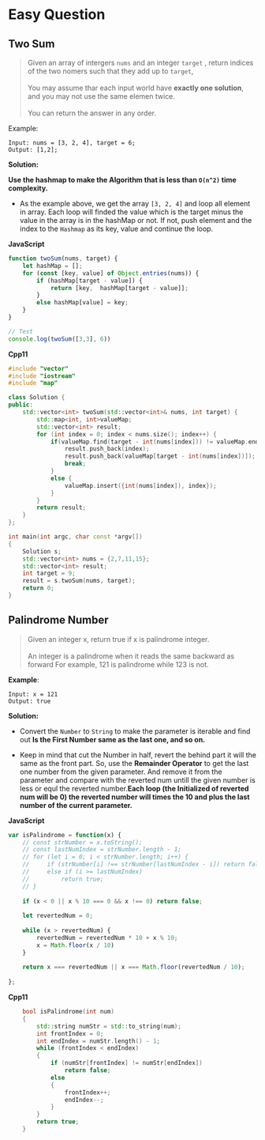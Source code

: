 # Easy Question

## Two Sum
  > Given an array of intergers `nums` and an integer `target` , return indices of the two nomers such that they add up to `target`,<br/>
  <br/>You may assume thar each input world have **exactly one solution**, and you may not use the same elemen twice.<br/>
  <br/>You can return the answer in any order.<br/>

  Example:
  ```
  Input: nums = [3, 2, 4], target = 6;
  Output: [1,2];
  ```

 **Solution:**

 **Use the hashmap to make the Algorithm that is less than `O(n^2)` time complexity.**

 -  As the example above, we get the array `[3, 2, 4]` and loop all element in array. Each loop will finded the value which is the target minus the value in the array is in the hashMap or not. If not, push element and the index to the `Hashmap` as its key, value and continue the loop.

**JavaScript**

```javascript
function twoSum(nums, target) {
    let hashMap = [];
    for (const [key, value] of Object.entries(nums)) {
        if (hashMap[target - value]) {
            return [key,  hashMap[target - value]];
        }
        else hashMap[value] = key;
    }
}

// Test 
console.log(twoSum([3,3], 6))
```

**Cpp11**

```c++
#include "vector"
#include "iostream"
#include "map"

class Solution {
public:
    std::vector<int> twoSum(std::vector<int>& nums, int target) {
        std::map<int, int>valueMap;
        std::vector<int> result;
        for (int index = 0; index < nums.size(); index++) {
            if(valueMap.find(target - int(nums[index])) != valueMap.end()) {
                result.push_back(index);
                result.push_back(valueMap[target - int(nums[index])]);
                break;
            }
            else {
                valueMap.insert({int(nums[index]), index});
            }
        }
        return result;
    }
};

int main(int argc, char const *argv[])
{
    Solution s;
    std::vector<int> nums = {2,7,11,15};
    std::vector<int> result;
    int target = 9;
    result = s.twoSum(nums, target);
    return 0;
}
```


## Palindrome Number

> Given an integer x, return true if x is palindrome integer.<br>
> <br>An integer is a palindrome when it reads the same backward as forward
> For example, 121 is palindrome while 123 is not.

**Example**:
```
Input: x = 121
Output: true
```

**Solution:**
- Convert the `Number` to `String` to  make the parameter is iterable and find out **Is the First Number same as the last one, and so on.**   

- Keep in mind that cut the Number in half, revert the behind part it will the same as the front part. So, use the **Remainder Operator** to get the last one number from the given parameter. And remove it from the parameter and compare with the reverted num untill the given number is less or equl the reverted number.**Each loop (the Initialized of reverted num will be 0) the reverted number will times the 10 and plus the last number of the current parameter.**

**JavaScript**
```JavaScript
var isPalindrome = function(x) {
    // const strNumber = x.toString();
    // const lastNumIndex = strNumber.length - 1;
    // for (let i = 0; i < strNumber.length; i++) {
    //     if (strNumber[i] !== strNumber[lastNumIndex - i]) return false;
    //     else if (i >= lastNumIndex) 
    //         return true;
    // }
    
    if (x < 0 || x % 10 === 0 && x !== 0) return false;
    
    let revertedNum = 0;
    
    while (x > revertedNum) {
        revertedNum = revertedNum * 10 + x % 10;
        x = Math.floor(x / 10)
    }
    
    return x === revertedNum || x === Math.floor(revertedNum / 10);
    
};
```

**Cpp11**
```c++
    bool isPalindrome(int num)
    {
        std::string numStr = std::to_string(num);
        int frontIndex = 0;
        int endIndex = numStr.length() - 1;
        while (frontIndex < endIndex)
        {
            if (numStr[frontIndex] != numStr[endIndex])
                return false;
            else
            {
                frontIndex++;
                endIndex--;
            }
        }
        return true;
    }
```